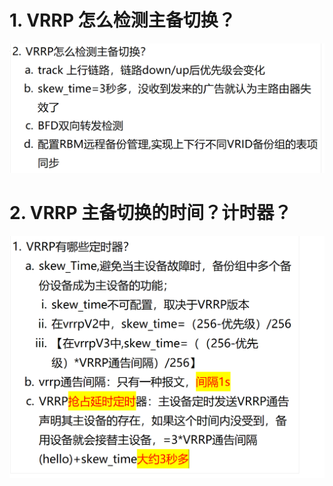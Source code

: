 # 1. VRRP 怎么检测主备切换？

![alt text](images/面试题---主备切换/image.png)

# 2. VRRP 主备切换的时间？计时器？

![alt text](images/面试题---主备切换/image-1.png)
